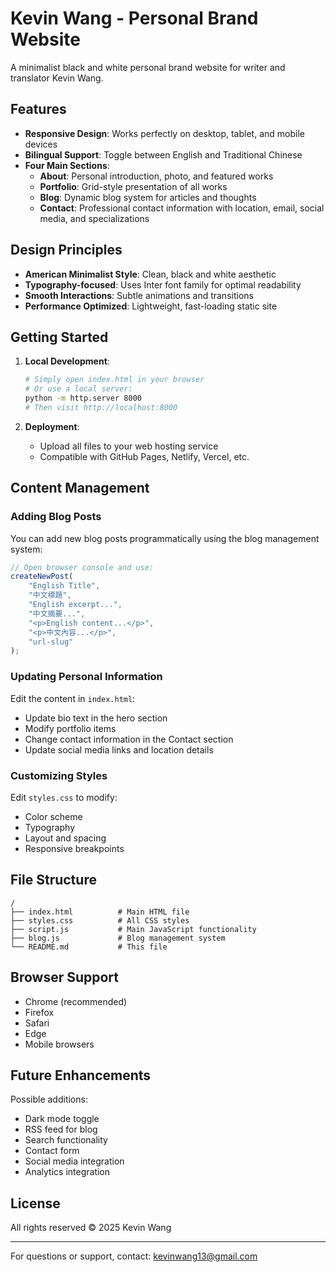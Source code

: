 # Kevin Wang - Personal Brand Website

A minimalist black and white personal brand website for writer and translator Kevin Wang.

## Features

- **Responsive Design**: Works perfectly on desktop, tablet, and mobile devices
- **Bilingual Support**: Toggle between English and Traditional Chinese
- **Four Main Sections**:
  - **About**: Personal introduction, photo, and featured works
  - **Portfolio**: Grid-style presentation of all works
  - **Blog**: Dynamic blog system for articles and thoughts
  - **Contact**: Professional contact information with location, email, social media, and specializations

## Design Principles

- **American Minimalist Style**: Clean, black and white aesthetic
- **Typography-focused**: Uses Inter font family for optimal readability
- **Smooth Interactions**: Subtle animations and transitions
- **Performance Optimized**: Lightweight, fast-loading static site

## Getting Started

1. **Local Development**:
   ```bash
   # Simply open index.html in your browser
   # Or use a local server:
   python -m http.server 8000
   # Then visit http://localhost:8000
   ```

2. **Deployment**:
   - Upload all files to your web hosting service
   - Compatible with GitHub Pages, Netlify, Vercel, etc.

## Content Management

### Adding Blog Posts

You can add new blog posts programmatically using the blog management system:

```javascript
// Open browser console and use:
createNewPost(
    "English Title",
    "中文標題", 
    "English excerpt...",
    "中文摘要...",
    "<p>English content...</p>",
    "<p>中文內容...</p>",
    "url-slug"
);
```

### Updating Personal Information

Edit the content in `index.html`:
- Update bio text in the hero section
- Modify portfolio items
- Change contact information in the Contact section
- Update social media links and location details

### Customizing Styles

Edit `styles.css` to modify:
- Color scheme
- Typography
- Layout and spacing
- Responsive breakpoints

## File Structure

```
/
├── index.html          # Main HTML file
├── styles.css          # All CSS styles
├── script.js           # Main JavaScript functionality
├── blog.js             # Blog management system
└── README.md           # This file
```

## Browser Support

- Chrome (recommended)
- Firefox
- Safari
- Edge
- Mobile browsers

## Future Enhancements

Possible additions:
- Dark mode toggle
- RSS feed for blog
- Search functionality
- Contact form
- Social media integration
- Analytics integration

## License

All rights reserved © 2025 Kevin Wang

---

For questions or support, contact: kevinwang13@gmail.com